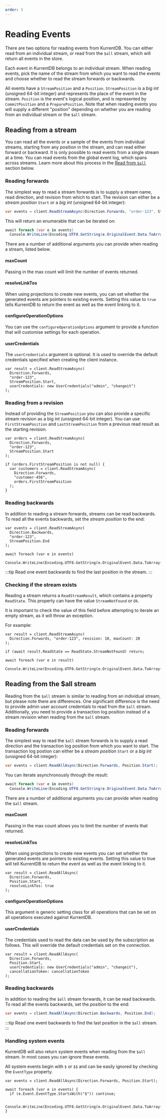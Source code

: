 ```yaml
---
order: 3
---
```


# Reading Events

There are two options for reading events from KurrentDB. You can either read
from an individual stream, or read from the `$all` stream, which will return all
events in the store.

Each event in KurrentDB belongs to an individual stream. When reading events, pick the name of the stream from which you want to read the events and choose whether to read the stream forwards or backwards. 

All events have a `StreamPosition` and a `Position`.  `StreamPosition` is a *big int* (unsigned 64-bit integer) and represents the place of the event in the stream. `Position` is the event's logical position, and is represented by `CommitPosition` and a `PreparePosition`. Note that when reading events you will supply a different "position" depending on whether you are reading from an individual stream or the `$all` stream.

## Reading from a stream

You can read all the events or a sample of the events from individual streams, starting from any position in the stream, and can read either forward or backward. It is only possible to read events from a single stream at a time. You can read events from the global event log, which spans across streams. Learn more about this process in the [Read from `$all`](#reading-from-the-all-stream) section below.

### Reading forwards

The simplest way to read a stream forwards is to supply a stream name, read direction, and revision from which to start. The revision can either be a *stream position* `Start` or a *big int* (unsigned 64-bit integer):


```cs
var events = client.ReadStreamAsync(Direction.Forwards, "order-123", StreamPosition.Start);
```

This will return an enumerable that can be iterated on:

```cs
await foreach (var e in events)
  Console.WriteLine(Encoding.UTF8.GetString(e.OriginalEvent.Data.ToArray()));
```

There are a number of additional arguments you can provide when reading a stream, listed below.

#### maxCount

Passing in the max count will limit the number of events returned.

#### resolveLinkTos

When using projections to create new events, you can set whether the generated events are pointers to existing events. Setting this value to `true` tells KurrentDB to return the event as well as the event linking to it.

#### configureOperationOptions

You can use the `configureOperationOptions` argument to provide a function that will customise settings for each operation.

#### userCredentials

The `userCredentials` argument is optional. It is used to override the default credentials specified when creating the client instance.

```cs{5}
var result = client.ReadStreamAsync(
  Direction.Forwards,
  "order-123",
  StreamPosition.Start,
  userCredentials: new UserCredentials("admin", "changeit")
);
```

### Reading from a revision

Instead of providing the `StreamPosition` you can also provide a specific stream revision as a big int (unsigned 64-bit integer). You can use `FirstStreamPosition` and `LastStreamPosition` from a previous read result as the starting revision.

```cs{11}
var orders = client.ReadStreamAsync(
  Direction.Forwards,
  "order-123",
  StreamPosition.Start
);

if (orders.FirstStreamPosition is not null) {
  var customers = client.ReadStreamAsync(
    Direction.Forwards,
    "customer-456",
    orders.FirstStreamPosition
  );
}
```

### Reading backwards

In addition to reading a stream forwards, streams can be read backwards. To read all the events backwards, set the *stream position* to the end:

```cs{2}
var events = client.ReadStreamAsync(
  Direction.Backwards,
  "order-123",
  StreamPosition.End
);

await foreach (var e in events)
  Console.WriteLine(Encoding.UTF8.GetString(e.OriginalEvent.Data.ToArray()));
```

:::tip
Read one event backwards to find the last position in the stream.
:::

### Checking if the stream exists

Reading a stream returns a `ReadStreamResult`, which contains a property `ReadState`. This property can have the value `StreamNotFound` or `Ok`.

It is important to check the value of this field before attempting to iterate an empty stream, as it will throw an exception. 

For example:

```cs{5}
var result = client.ReadStreamAsync(
  Direction.Forwards, "order-123", revision: 10, maxCount: 20
);

if (await result.ReadState == ReadState.StreamNotFound) return;

await foreach (var e in result)
  Console.WriteLine(Encoding.UTF8.GetString(e.OriginalEvent.Data.ToArray()));
```

## Reading from the $all stream

Reading from the `$all` stream is similar to reading from an individual stream, but please note there are differences. One significant difference is the need to provide admin user account credentials to read from the `$all` stream.  Additionally, you need to provide a transaction log position instead of a stream revision when reading from the `$all` stream.

### Reading forwards

The simplest way to read the `$all` stream forwards is to supply a read direction and the transaction log position from which you want to start. The transaction log postion can either be a *stream position* `Start` or a *big int* (unsigned 64-bit integer):

```cs
var events = client.ReadAllAsync(Direction.Forwards, Position.Start);
```

You can iterate asynchronously through the result:

```cs
await foreach (var e in events)
  Console.WriteLine(Encoding.UTF8.GetString(e.OriginalEvent.Data.ToArray()));
```

There are a number of additional arguments you can provide when reading the `$all` stream.

#### maxCount

Passing in the max count allows you to limit the number of events that returned.

#### resolveLinkTos

When using projections to create new events you can set whether the generated events are pointers to existing events. Setting this value to true will tell KurrentDB to return the event as well as the event linking to it.

```cs{4}
var result = client.ReadAllAsync(
  Direction.Forwards,
  Position.Start,
  resolveLinkTos: true
);
```

#### configureOperationOptions

This argument is generic setting class for all operations that can be set on all operations executed against KurrentDB.

#### userCredentials
The credentials used to read the data can be used by the subscription as follows. This will override the default credentials set on the connection.

```cs{4}
var result = client.ReadAllAsync(
  Direction.Forwards,
  Position.Start,
  userCredentials: new UserCredentials("admin", "changeit"),
  cancellationToken: cancellationToken
);
```

### Reading backwards

In addition to reading the `$all` stream forwards, it can be read backwards. To read all the events backwards, set the *position* to the end:

```cs
var events = client.ReadAllAsync(Direction.Backwards, Position.End);
```

:::tip
Read one event backwards to find the last position in the `$all` stream.
:::

### Handling system events

KurrentDB will also return system events when reading from the `$all` stream. In most cases you can ignore these events.

All system events begin with `$` or `$$` and can be easily ignored by checking the `EventType` property.

```cs{4}
var events = client.ReadAllAsync(Direction.Forwards, Position.Start);

await foreach (var e in events) {
  if (e.Event.EventType.StartsWith("$")) continue;

  Console.WriteLine(Encoding.UTF8.GetString(e.OriginalEvent.Data.ToArray()));
}
```

